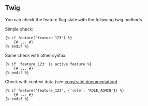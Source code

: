 Twig
-------------------------
You can check the feature flag state with the following twig methods.

Simple check:
```twig
{% if feature('feature_123') %}
    {# ... #}
{% endif %}
```

Same check with other syntax:
```twig
{% if 'feature_123' is active feature %}
    {# ... #}
{% endif %}
```

Check with context data (see [constraint documentation](constraint.md))
```twig
{% if feature('feature_123', {'role': 'ROLE_ADMIN'}) %}
    {# ... #}
{% endif %}
```
